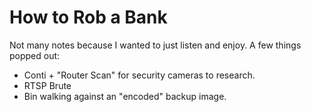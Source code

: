 # How to Rob a Bank

Not many notes because I wanted to just listen and enjoy. A few things popped out: 

- Conti + "Router Scan" for security cameras to research. 
- RTSP Brute
- Bin walking against an "encoded" backup image. 
